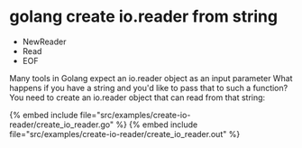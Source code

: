 # golang create io.reader from string

* NewReader
* Read
* EOF

Many tools in Golang expect an io.reader object as an input parameter
What happens if you have a string and you'd like to pass that to such a function?
You need to create an io.reader object that can read from that string:

{% embed include file="src/examples/create-io-reader/create_io_reader.go" %}
{% embed include file="src/examples/create-io-reader/create_io_reader.out" %}


